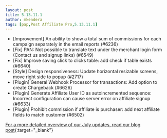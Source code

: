 ```yaml
---
layout: post
title: 5.13.11.1
author: mkendera
tags: [pap,Post Affiliate Pro,5.13.11.1]
---
```


- [Improvement] An ability to show a total sum of commissions for each campaign separately in the email reports (#6236)
- [Fix] PAN: Not possible to translate text under the merchant login form (Contact us and signup links) (#6549)
- [Fix] Improve saving click to clicks table: add check if table exists (#6640)
- [Style] Design responsiveness: Update horizontal resizable screens, move right side to popup (#2717)
- [Plugin] General Webhook Processor for transactions: Add option to create Chargeback (#6626)
- [Plugin] Generate Affiliate User ID as autoincremented sequence: Incorrect configuration can cause server error on affiliate signup (#6633)
- [Plugin] Prohibit commission if affiliate is purchaser: add next affiliate fields to match customer (#6502)

[For a more detailed overview of our July updates, read our blog post](https://www.postaffiliatepro.com/blog/post-affiliate-pro-a-snapshot-of-july-2024s-new-features-and-fixes/){:target="_blank"}
